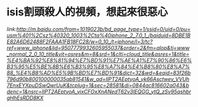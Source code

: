 # isis割頭殺人的視頻，想起來很惡心
###### link:http://m.baidu.com/from=1019023b/bd_page_type=1/ssid=0/uid=0/pu=usm%401%2Csz%40320_1003%2Cta%40iphone_2_7.0_1_/baiduid=8DBE1BE82A6D62488F2FAAA1FB18FC28/w=0_10_/t=iphone/l=3/tc?ref=www_iphone&lid=9507779932605955037&order=2&fm=alop&tj=www_normal_2_0_10_title&vit=osres&m=8&srd=1&cltj=cloud_title&asres=1&title=%E4%BA%92%E8%81%94%E7%BD%91%E7%AE%A1%E7%90%86%E6%B3%95%E5%BE%8B%E6%B3%95%E8%A7%84%E4%B8%80%E8%A7%88_%E4%B8%AD%E5%9B%BD%E7%BD%91&dict=32&wd=&eqid=83f26b796d90b800100000035ab81541&w_qd=IlPT2AEptyoA_yk66Asctwev_VVUh7EnxEYXpuDSwQwrUuK&tcplug=1&sec=28581&di=0844ac816602a043&bdenc=1&nsrc=IlPT2AEptyoA_yixCFOxXnANedT62v3IEQGG_ytQ_zSv95qshbrgHhEsRDD8KX

